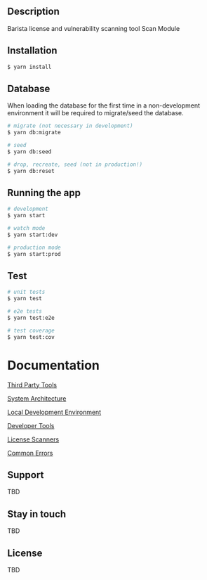 

## Description

Barista license and vulnerability scanning tool Scan Module

## Installation

```bash
$ yarn install
```

## Database
When loading the database for the first time in a non-development environment it will be required to migrate/seed the database.

```bash
# migrate (not necessary in development)
$ yarn db:migrate

# seed
$ yarn db:seed

# drop, recreate, seed (not in production!)
$ yarn db:reset
```

## Running the app

```bash
# development
$ yarn start

# watch mode
$ yarn start:dev

# production mode
$ yarn start:prod
```

## Test

```bash
# unit tests
$ yarn test

# e2e tests
$ yarn test:e2e

# test coverage
$ yarn test:cov
```

# Documentation

[Third Party Tools](./docs/third-party-tools.md)

[System Architecture](./docs/system-architecture.md)  

[Local Development Environment](./docs/local-dev-environment.md)  

[Developer Tools](./docs/developer-tools.md)

[License Scanners](./docs/license-scanners.md)

[Common Errors](./docs/common-errors.md)

## Support

  TBD

## Stay in touch

  TBD

## License

  TBD
